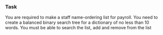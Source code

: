 ### Task
You are required to make a staff name-ordering list for payroll.
You need to create a balanced binary search tree for a dictionary of no less than 10 words.
You must be able to search the list, add and remove from the list
